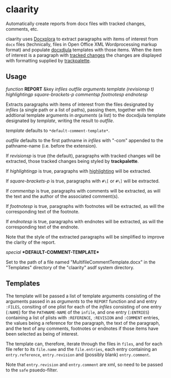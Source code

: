 # claarity
Automatically create reports from docx files with tracked changes, comments, etc.

claarity uses [Docxplora](https://github.com/splittist/docxplora) to extract paragraphs with items of interest
from `docx` files (technically, files in Open Office XML Wordprocessing markup format)
and populate [docxdjula](https://github.com/splittist/docxdjula) templates with those items.
When the item of interest is a paragraph with [tracked changes](https://support.microsoft.com/en-us/office/track-changes-in-word-197ba630-0f5f-4a8e-9a77-3712475e806a)
the changes are displayed with formatting supplied by [trackpalette](https://github.com/splittist/trackpalette).

## Usage

*function* **REPORT** &key *infiles* *outfile* *arguments* *template*  *(revisionsp t)* *highlightingp* *square-brackets-p* *commentsp* *footnotesp* *endnotesp*

Extracts paragraphs with items of interest
from the files designated by *infiles* (a single path or a list of paths),
passing them, together with the addtional template
arguments in *arguments* (a list) to the docxdjula template designated by *template*,
writing the result to *outfile*.

*template* defaults to `*default-comment-template*`.

*outfile* defaults to the first pathname in *infiles* with "-com" appended to the pathname-name
(i.e. before the extension).

If *revisionsp* is true (the default), paragraphs with tracked changes will be extracted, those tracked changes being styled by **trackpalette**.

If *highlightingp* is true, paragraphs with [highlighting](https://support.microsoft.com/en-us/office/apply-or-remove-highlighting-1747d808-6db7-4d49-86ac-1f0c3cc87e2e) will be extracted.

If *square-brackets-p* is true, paragraphs with `#\[` or `#\]` will be extracted.

If *commentsp* is true, paragraphs with comments will be extracted, as will the text and the author of the associated comment(s).

If *footnotesp* is true, paragraphs with footnotes will be extracted, as will the corresponding text of the footnote.

If *endnotesp* is true, paragraphs with endnotes will be extracted, as will the corresponding text of the endnote.

Note that the style of the extracted paragraphs will be simplified to improve the clarity of the report.

*special* **\*DEFAULT-COMMENT-TEMPLATE\***

Set to the path of a file named "MultifileCommentTemplate.docx" in the "Templates" directory of the "claarity" asdf system directory.

## Templates

The template will be passed a list of template arguments consisting of the arguments passed in as *arguments* to the `REPORT` function and and entry `:FILES`, consiting of one plist for each of the *infiles* consisting of one entry (`:NAME`) for the `PATHNAME-NAME` of the `infile`, and one entry (`:ENTRIES`) containing a list of plists with `:REFERENCE`, `:REVISION` and `:COMMENT` entries, the values being a reference for the paragraph, the text of the paragraph, and the text of any comments, footnotes or endnotes if those items have been selected as being of interest.

The template can, therefore, iterate through the files in `files`, and for each file refer to its `file.name` and the `file.entries`, each entry containing an `entry.reference`, `entry.revision` and (possibly blank) `entry.comment`.

Note that `entry.revision` and `entry.comment` are xml, so need to be passed to the `safe` psuedo-filter.
